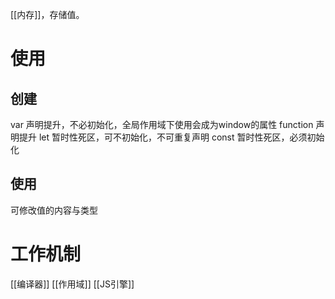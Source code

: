 [[内存]]，存储值。
# 使用
## 创建
var 声明提升，不必初始化，全局作用域下使用会成为window的属性
function 声明提升
let 暂时性死区，可不初始化，不可重复声明
const 暂时性死区，必须初始化
## 使用
可修改值的内容与类型
# 工作机制

[[编译器]]
[[作用域]]
[[JS引擎]]

